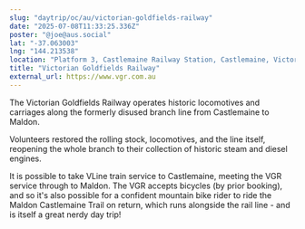 ```yaml
---
slug: "daytrip/oc/au/victorian-goldfields-railway"
date: "2025-07-08T11:33:25.336Z"
poster: "@joe@aus.social"
lat: "-37.063003"
lng: "144.213538"
location: "Platform 3, Castlemaine Railway Station, Castlemaine, Victoria, Australia, 3450"
title: "Victorian Goldfields Railway"
external_url: https://www.vgr.com.au
---
```

The Victorian Goldfields Railway operates historic locomotives and carriages along the formerly disused branch line from Castlemaine to Maldon.

Volunteers restored the rolling stock, locomotives, and the line itself, reopening the whole branch to their collection of historic steam and diesel engines.

It is possible to take VLine train service to Castlemaine, meeting the VGR service through to Maldon. The VGR accepts bicycles (by prior booking), and so it's also possible for a confident mountain bike rider to ride the Maldon Castlemaine Trail on return, which runs alongside the rail line - and is itself a great nerdy day trip!